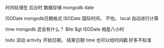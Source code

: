 时间处理在 后台时
数据存储 mongodb  date 

ISODate mongodb日期格式
ISODate 国际时间， 不怕，
local 自动进行计算


time mongodb  还会有什么？
$lte  $gt
ISODate  相差八小时

todo 活动  activity  开始日期，  结束日期  time
也可以给时间戳  好多不标准